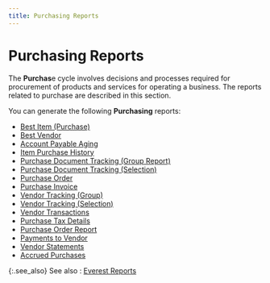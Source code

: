 ```yaml
---
title: Purchasing Reports
---
```


# Purchasing Reports


The **Purchas**e cycle involves  decisions and processes required for procurement of products and services  for operating a business. The reports related to purchase are described  in this section.


You can generate the following **Purchasing**  reports:

- [Best  Item (Purchase)]({{site.rpt_baseurl}}/everest-reports/purchasing/best_item_purchase.html)
- [Best  Vendor]({{site.rpt_baseurl}}/everest-reports/purchasing/best_vendor_-_reports_-_purch.html)
- [Account  Payable Aging]({{site.rpt_baseurl}}/everest-reports/purchasing/account_payable_aging_rep.html)
- [Item  Purchase History]({{site.rpt_baseurl}}/everest-reports/purchasing/items_purchase_history_by_category_.html)
- [Purchase  Document Tracking (Group Report)]({{site.rpt_baseurl}}/everest-reports/purchasing/purchase_doc_tracking_group_report_.html)
- [Purchase  Document Tracking (Selection)]({{site.rpt_baseurl}}/everest-reports/purchasing/purchase_doc_tracking_selection_.html)
- [Purchase  Order]({{site.rpt_baseurl}}/everest-reports/purchasing/purchase_order.html)
- [Purchase  Invoice]({{site.rpt_baseurl}}/everest-reports/purchasing/purchase_receipt.html)
- [Vendor  Tracking (Group)]({{site.rpt_baseurl}}/everest-reports/purchasing/vendor_tracking_group_.html)
- [Vendor  Tracking (Selection)]({{site.rpt_baseurl}}/everest-reports/purchasing/vendor_tracking_selection_.html)
- [Vendor  Transactions]({{site.rpt_baseurl}}/everest-reports/purchasing/vendor_transactions.html)
- [Purchase  Tax Details]({{site.rpt_baseurl}}/everest-reports/purchasing/gst_vat_on_purchases.html)
- [Purchase  Order Report]({{site.rpt_baseurl}}/everest-reports/purchasing/purchase_order_report_detail_.html)
- [Payments  to Vendor]({{site.rpt_baseurl}}/everest-reports/purchasing/payments_to_vendor.html)
- [Vendor  Statements]({{site.rpt_baseurl}}/everest-reports/purchasing/vendor_statements.html)
- [Accrued  Purchases]({{site.rpt_baseurl}}/everest-reports/purchasing/accrued_purchases_report_rep.html)



{:.see_also}
See also
: [Everest Reports]({{site.rpt_baseurl}}/everest-reports/everest_reports.html)
